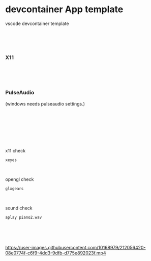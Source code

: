 # devcontainer App template

vscode devcontainer template

<br><br><br>

### X11  

<br><br><br>

### PulseAudio  
(windows needs pulseaudio settings.)

<br><br><br><br><br><br>


x11 check
```
xeyes
```

<br>

opengl check
```
glxgears
```

<br>

sound check
```
aplay piano2.wav
```
<br><br><br>


https://user-images.githubusercontent.com/10168979/212056420-08e0774f-c6f9-4dd3-9dfb-d775e892023f.mp4









